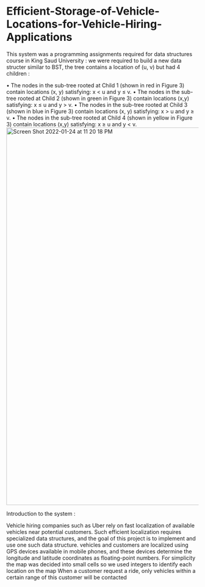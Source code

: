 # Efficient-Storage-of-Vehicle-Locations-for-Vehicle-Hiring-Applications
This system was a programming assignments required for data structures course in King Saud University : 
we were required to build a new data structer similar to BST, the tree contains a location of (u, v) but had 4 children :

• The nodes in the sub-tree rooted at Child 1 (shown in red in Figure 3) contain locations (x, y) satisfying: x < u and y ≤ v.
• The nodes in the sub-tree rooted at Child 2 (shown in green in Figure 3) contain locations (x,y) satisfying: x ≤ u and y > v.
• The nodes in the sub-tree rooted at Child 3 (shown in blue in Figure 3) contain locations (x, y) satisfying: x > u and y ≥ v.
• The nodes in the sub-tree rooted at Child 4 (shown in yellow in Figure 3) contain locations (x,y) satisfying: x ≥ u and y < v.
<img width="990" alt="Screen Shot 2022-01-24 at 11 20 18 PM" src="https://user-images.githubusercontent.com/86984964/150858417-639fa729-3b7a-44df-a950-389142953c68.png">

Introduction to the system : 

Vehicle hiring companies such as Uber rely on fast localization of available vehicles near potential customers. Such efficient localization requires specialized data structures, and the goal of this project is to implement and use one such data structure. 
vehicles and customers are localized using GPS devices available in mobile phones, and these devices determine the longitude and latitude coordinates as floating-point numbers. 
For simplicity the map was decided into small cells so we used integers to identify each location on the map When a customer request a ride, only vehicles within a certain range of this customer will be contacted


